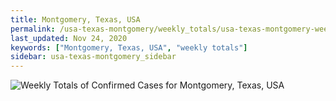 ```yaml
---
title: Montgomery, Texas, USA
permalink: /usa-texas-montgomery/weekly_totals/usa-texas-montgomery-weekly_totals.html
last_updated: Nov 24, 2020
keywords: ["Montgomery, Texas, USA", "weekly totals"]
sidebar: usa-texas-montgomery_sidebar
---
```


![Weekly Totals of Confirmed Cases for Montgomery, Texas, USA](/covid_tracker/images/graphs/usa-texas-montgomery-weekly_totals_graph.png)
